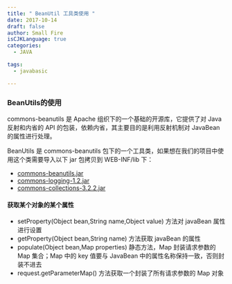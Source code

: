 ```yaml
---
title: " BeanUtil 工具类使用 "
date: 2017-10-14
draft: false
author: Small Fire
isCJKLanguage: true
categories: 
  - JAVA

tags: 
  - javabasic

---
```


### BeanUtils的使用

commons-beanutils 是 Apache 组织下的一个基础的开源库，它提供了对 Java 反射和内省的 API 的包装，依赖内省，其主要目的是利用反射机制对 JavaBean 的属性进行处理。

BeanUtils 是 commons-beanutils 包下的一个工具类，如果想在我们的项目中使用这个类需要导入以下 jar 包拷贝到 WEB-INF/lib 下：

- [commons-beanutils.jar ](http://commons.apache.org/proper/commons-beanutils/)
- [commons-logging-1.2.jar](http://commons.apache.org/proper/commons-logging/)
- [commons-collections-3.2.2.jar](http://commons.apache.org/proper/commons-collections/)

#### 获取某个对象的某个属性 

- setProperty(Object bean,String name,Object value) 方法对 javaBean 属性进行设置
- getProperty(Object bean,String name) 方法获取 javaBean 的属性
- populate(Object bean,Map properties) 静态方法，Map 封装请求参数的 Map 集合；Map 中的 key 值要与 JavaBean 中的属性名称保持一致，否则封装不进去
- request.getParameterMap() 方法获取一个封装了所有请求参数的 Map 对象


